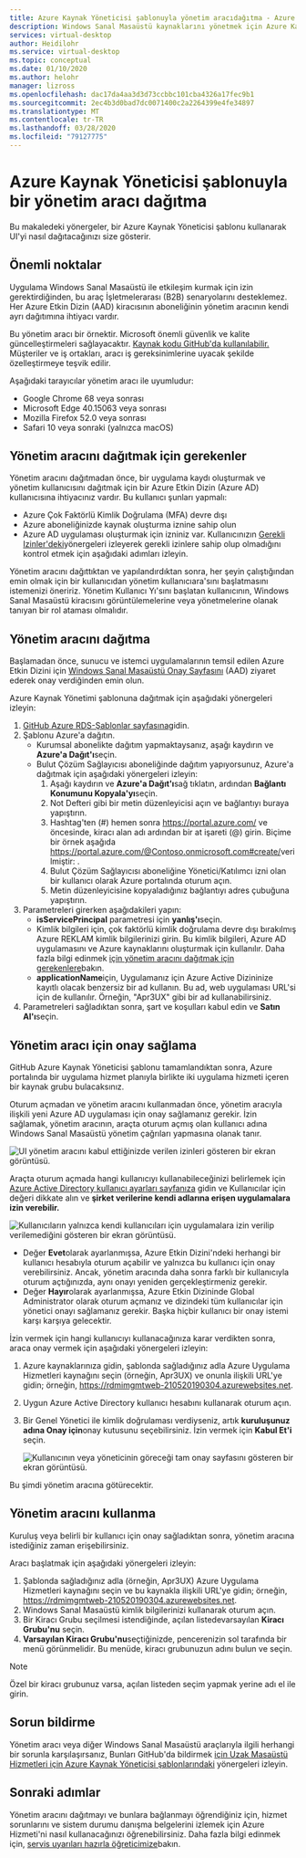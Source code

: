```yaml
---
title: Azure Kaynak Yöneticisi şablonuyla yönetim aracıdağıtma - Azure
description: Windows Sanal Masaüstü kaynaklarını yönetmek için Azure Kaynak Yöneticisi şablonu olan bir kullanıcı arabirimi aracı nasıl yüklenir?
services: virtual-desktop
author: Heidilohr
ms.service: virtual-desktop
ms.topic: conceptual
ms.date: 01/10/2020
ms.author: helohr
manager: lizross
ms.openlocfilehash: dac17da4aa3d3d73ccbbc101cba4326a17fec9b1
ms.sourcegitcommit: 2ec4b3d0bad7dc0071400c2a2264399e4fe34897
ms.translationtype: MT
ms.contentlocale: tr-TR
ms.lasthandoff: 03/28/2020
ms.locfileid: "79127775"
---
```

# <a name="deploy-a-management-tool-with-an-azure-resource-manager-template"></a>Azure Kaynak Yöneticisi şablonuyla bir yönetim aracı dağıtma

Bu makaledeki yönergeler, bir Azure Kaynak Yöneticisi şablonu kullanarak UI'yi nasıl dağıtacağınızı size gösterir.

## <a name="important-considerations"></a>Önemli noktalar

Uygulama Windows Sanal Masaüstü ile etkileşim kurmak için izin gerektirdiğinden, bu araç İşletmelerarası (B2B) senaryolarını desteklemez. Her Azure Etkin Dizin (AAD) kiracısının aboneliğinin yönetim aracının kendi ayrı dağıtımına ihtiyacı vardır.

Bu yönetim aracı bir örnektir. Microsoft önemli güvenlik ve kalite güncelleştirmeleri sağlayacaktır. [Kaynak kodu GitHub'da kullanılabilir.](https://github.com/Azure/RDS-Templates/tree/master/wvd-templates/wvd-management-ux/deploy) Müşteriler ve iş ortakları, aracı iş gereksinimlerine uyacak şekilde özelleştirmeye teşvik edilir.

Aşağıdaki tarayıcılar yönetim aracı ile uyumludur:
- Google Chrome 68 veya sonrası
- Microsoft Edge 40.15063 veya sonrası
- Mozilla Firefox 52.0 veya sonrası
- Safari 10 veya sonraki (yalnızca macOS)

## <a name="what-you-need-to-deploy-the-management-tool"></a>Yönetim aracını dağıtmak için gerekenler

Yönetim aracını dağıtmadan önce, bir uygulama kaydı oluşturmak ve yönetim kullanıcısını dağıtmak için bir Azure Etkin Dizin (Azure AD) kullanıcısına ihtiyacınız vardır. Bu kullanıcı şunları yapmalı:

- Azure Çok Faktörlü Kimlik Doğrulama (MFA) devre dışı
- Azure aboneliğinizde kaynak oluşturma iznine sahip olun
- Azure AD uygulaması oluşturmak için izniniz var. Kullanıcınızın [Gerekli Izinler'deki](../active-directory/develop/howto-create-service-principal-portal.md#required-permissions)yönergeleri izleyerek gerekli izinlere sahip olup olmadığını kontrol etmek için aşağıdaki adımları izleyin.

Yönetim aracını dağıttıktan ve yapılandırdıktan sonra, her şeyin çalıştığından emin olmak için bir kullanıcıdan yönetim kullanıcıara'sını başlatmasını istemenizi öneririz. Yönetim Kullanıcı Yı'sını başlatan kullanıcının, Windows Sanal Masaüstü kiracısını görüntülemelerine veya yönetmelerine olanak tanıyan bir rol ataması olmalıdır.

## <a name="deploy-the-management-tool"></a>Yönetim aracını dağıtma

Başlamadan önce, sunucu ve istemci uygulamalarının temsil edilen Azure Etkin Dizini için [Windows Sanal Masaüstü Onay Sayfasını](https://rdweb.wvd.microsoft.com) (AAD) ziyaret ederek onay verdiğinden emin olun.

Azure Kaynak Yönetimi şablonuna dağıtmak için aşağıdaki yönergeleri izleyin:

1. [GitHub Azure RDS-Şablonlar sayfasına](https://github.com/Azure/RDS-Templates/tree/master/wvd-templates/wvd-management-ux/deploy)gidin.
2. Şablonu Azure'a dağıtın.
    - Kurumsal abonelikte dağıtım yapmaktaysanız, aşağı kaydırın ve **Azure'a Dağıt'ı**seçin. 
    - Bulut Çözüm Sağlayıcısı aboneliğinde dağıtım yapıyorsunuz, Azure'a dağıtmak için aşağıdaki yönergeleri izleyin:
        1. Aşağı kaydırın ve **Azure'a Dağıt'ı**sağ tıklatın, ardından **Bağlantı Konumunu Kopyala'yı**seçin.
        2. Not Defteri gibi bir metin düzenleyicisi açın ve bağlantıyı buraya yapıştırın.
        3. Hashtag'ten (#) hemen sonra <https://portal.azure.com/> ve öncesinde, kiracı alan adı ardından bir at işareti (@) girin. Biçime bir örnek aşağıda <https://portal.azure.com/@Contoso.onmicrosoft.com#create/>verilmiştir: .
        4. Bulut Çözüm Sağlayıcısı aboneliğine Yönetici/Katılımcı izni olan bir kullanıcı olarak Azure portalında oturum açın.
        5. Metin düzenleyicisine kopyaladığınız bağlantıyı adres çubuğuna yapıştırın.
3. Parametreleri girerken aşağıdakileri yapın:
    - **isServicePrincipal** parametresi için **yanlış'ı**seçin.
    - Kimlik bilgileri için, çok faktörlü kimlik doğrulama devre dışı bırakılmış Azure REKLAM kimlik bilgilerinizi girin. Bu kimlik bilgileri, Azure AD uygulamasını ve Azure kaynaklarını oluşturmak için kullanılır. Daha fazla bilgi edinmek [için yönetim aracını dağıtmak için gerekenlere](#what-you-need-to-deploy-the-management-tool)bakın.
    - **applicationName**için, Uygulamanız için Azure Active Dizininize kayıtlı olacak benzersiz bir ad kullanın. Bu ad, web uygulaması URL'si için de kullanılır. Örneğin, "Apr3UX" gibi bir ad kullanabilirsiniz.
4. Parametreleri sağladıktan sonra, şart ve koşulları kabul edin ve **Satın Al'ı**seçin.

## <a name="provide-consent-for-the-management-tool"></a>Yönetim aracı için onay sağlama

GitHub Azure Kaynak Yöneticisi şablonu tamamlandıktan sonra, Azure portalında bir uygulama hizmet planıyla birlikte iki uygulama hizmeti içeren bir kaynak grubu bulacaksınız.

Oturum açmadan ve yönetim aracını kullanmadan önce, yönetim aracıyla ilişkili yeni Azure AD uygulaması için onay sağlamanız gerekir. İzin sağlamak, yönetim aracının, araçta oturum açmış olan kullanıcı adına Windows Sanal Masaüstü yönetim çağrıları yapmasına olanak tanır.

![UI yönetim aracını kabul ettiğinizde verilen izinleri gösteren bir ekran görüntüsü.](media/management-ui-delegated-permissions.png)

Araçta oturum açmada hangi kullanıcıyı kullanabileceğinizi belirlemek için [Azure Active Directory kullanıcı ayarları sayfanıza](https://portal.azure.com/#blade/Microsoft_AAD_IAM/StartboardApplicationsMenuBlade/UserSettings/menuId/) gidin ve Kullanıcılar için değeri dikkate alın ve **şirket verilerine kendi adlarına erişen uygulamalara izin verebilir.**

![Kullanıcıların yalnızca kendi kullanıcıları için uygulamalara izin verilip verilemediğini gösteren bir ekran görüntüsü.](media/management-ui-user-consent-allowed.png)

- Değer **Evet**olarak ayarlanmışsa, Azure Etkin Dizini'ndeki herhangi bir kullanıcı hesabıyla oturum açabilir ve yalnızca bu kullanıcı için onay verebilirsiniz. Ancak, yönetim aracında daha sonra farklı bir kullanıcıyla oturum açtığınızda, aynı onayı yeniden gerçekleştirmeniz gerekir.
- Değer **Hayır**olarak ayarlanmışsa, Azure Etkin Dizininde Global Administrator olarak oturum açmanız ve dizindeki tüm kullanıcılar için yönetici onayı sağlamanız gerekir. Başka hiçbir kullanıcı bir onay istemi karşı karşıya gelecektir.


İzin vermek için hangi kullanıcıyı kullanacağınıza karar verdikten sonra, araca onay vermek için aşağıdaki yönergeleri izleyin:

1. Azure kaynaklarınıza gidin, şablonda sağladığınız adla Azure Uygulama Hizmetleri kaynağını seçin (örneğin, Apr3UX) ve onunla ilişkili URL'ye gidin; örneğin, <https://rdmimgmtweb-210520190304.azurewebsites.net>.
2. Uygun Azure Active Directory kullanıcı hesabını kullanarak oturum açın.
3. Bir Genel Yönetici ile kimlik doğrulaması verdiyseniz, artık **kuruluşunuz adına Onay için**onay kutusunu seçebilirsiniz. İzin vermek için **Kabul Et'i** seçin.
   
   ![Kullanıcının veya yöneticinin göreceği tam onay sayfasını gösteren bir ekran görüntüsü.](media/management-ui-consent-page.png)

Bu şimdi yönetim aracına götürecektir.

## <a name="use-the-management-tool"></a>Yönetim aracını kullanma

Kuruluş veya belirli bir kullanıcı için onay sağladıktan sonra, yönetim aracına istediğiniz zaman erişebilirsiniz.

Aracı başlatmak için aşağıdaki yönergeleri izleyin:

1. Şablonda sağladığınız adla (örneğin, Apr3UX) Azure Uygulama Hizmetleri kaynağını seçin ve bu kaynakla ilişkili URL'ye gidin; örneğin, <https://rdmimgmtweb-210520190304.azurewebsites.net>.
2. Windows Sanal Masaüstü kimlik bilgilerinizi kullanarak oturum açın.
3. Bir Kiracı Grubu seçilmesi istendiğinde, açılan listedevarsayılan **Kiracı Grubu'nu** seçin.
4. **Varsayılan Kiracı Grubu'nu**seçtiğinizde, pencerenizin sol tarafında bir menü görünmelidir. Bu menüde, kiracı grubunuzun adını bulun ve seçin.
  
  > [!NOTE]
  > Özel bir kiracı grubunuz varsa, açılan listeden seçim yapmak yerine adı el ile girin.

## <a name="report-issues"></a>Sorun bildirme

Yönetim aracı veya diğer Windows Sanal Masaüstü araçlarıyla ilgili herhangi bir sorunla karşılaşırsanız, Bunları GitHub'da bildirmek [için Uzak Masaüstü Hizmetleri için Azure Kaynak Yöneticisi şablonlarındaki](https://github.com/Azure/RDS-Templates/blob/master/README.md) yönergeleri izleyin.

## <a name="next-steps"></a>Sonraki adımlar

Yönetim aracını dağıtmayı ve bunlara bağlanmayı öğrendiğiniz için, hizmet sorunlarını ve sistem durumu danışma belgelerini izlemek için Azure Hizmeti'ni nasıl kullanacağınızı öğrenebilirsiniz. Daha fazla bilgi edinmek için, [servis uyarıları hazırla öğreticimize](./set-up-service-alerts.md)bakın.